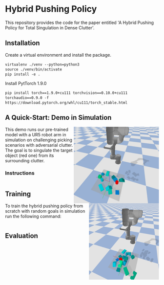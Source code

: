 # Hybrid Pushing Policy
This repository provides the code for the paper entitled 'A Hybrid Pushing Policy for Total Singulation in Dense Clutter'.

## Installation
Create a virtual environment and install the package.
```shell
virtualenv ./venv --python=python3
source ./venv/bin/activate
pip install -e .
```

Install PytTorch 1.9.0
```shell
pip install torch==1.9.0+cu111 torchvision==0.10.0+cu111 torchaudio==0.9.0 -f https://download.pytorch.org/whl/cu111/torch_stable.html
```

## A Quick-Start: Demo in Simulation

<img src="images/sim.gif" height=250px align="right" />
<img src="images/sim.png" height=250px align="right" />

This demo runs our pre-trained model with a UR5 robot arm in simulation on challenging picking scenarios with adversarial clutter. The goal is to singulate the target object (red one) from its surrounding clutter.

### Instructions 
```commandline

```



## Training
To train the hybrid pushing policy from scratch with random goals in simulation run the following command:
```commandline

```

## Evaluation
```commandline

```
